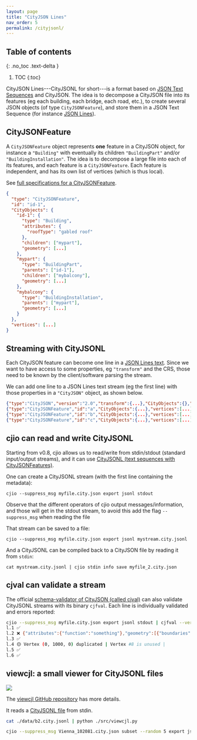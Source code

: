 ```yaml
---
layout: page
title: "CityJSON Lines"
nav_order: 5
permalink: /cityjsonl/
---
```


## Table of contents
{: .no_toc .text-delta }

1. TOC
{:toc}


CityJSON Lines---CityJSONL for short---is a format based on [JSON Text Sequences](https://datatracker.ietf.org/doc/html/rfc7464) and CityJSON.
The idea is to decompose a CityJSON file into its features (eg each building, each bridge, each road, etc.), to create several JSON objects (of type `CityJSONFeature`), and store them in a JSON Text Sequence (for instance [JSON Lines](https://jsonlines.org/)).


## CityJSONFeature

A `CityJSONFeature` object represents **one** feature in a CityJSON object, for instance a `"Building"` with eventually its children `"BuildingPart"` and/or `"BuildingInstallation"`.
The idea is to decompose a large file into each of its features, and each feature is a `CityJSONFeature`.
Each feature is independent, and has its own list of vertices (which is thus local).

See [full specifications for a CityJSONFeature](https://www.cityjson.org/specs/#text-sequences-and-streaming-with-cityjsonfeature).

```json
{
  "type": "CityJSONFeature",
  "id": "id-1", 
  "CityObjects": {
    "id-1": {
      "type": "Building", 
      "attributes": { 
        "roofType": "gabled roof"
      },
      "children": ["mypart"],
      "geometry": [...]
    },
    "mypart": {
      "type": "BuildingPart", 
      "parents": ["id-1"],
      "children": ["mybalcony"],
      "geometry": [...]
    },
    "mybalcony": {
      "type": "BuildingInstallation", 
      "parents": ["mypart"],
      "geometry": [...]
    }
  },
  "vertices": [...]
}
```


## Streaming with CityJSONL

Each CityJSON feature can become one line in a [JSON Lines text](https://jsonlines.org).
Since we want to have access to some properties, eg `"transform"` and the CRS, those need to be known by the client/software parsing the stream.

We can add one line to a JSON Lines text stream (eg the first line) with those properties in a `"CityJSON"` object, as shown below.

```json
{"type":"CityJSON","version":"2.0","transform":{...},"CityObjects":{},"metadata":{...},"vertices":[]}
{"type":"CityJSONFeature","id":"a","CityObjects":{...},"vertices":[...]} 
{"type":"CityJSONFeature","id":"b","CityObjects":{...},"vertices":[...]} 
{"type":"CityJSONFeature","id":"c","CityObjects":{...},"vertices":[...]} 
```

## cjio can read and write CityJSONL

Starting from v0.8, cjio allows us to read/write from stdin/stdout (standard input/output streams), and it can use [CityJSONL (text sequences with CityJSONFeatures)](https://www.cityjson.org/specs/#text-sequences-and-streaming-with-cityjsonfeature).

One can create a CityJSONL stream (with the first line containing the metadata):

```
cjio --suppress_msg myfile.city.json export jsonl stdout
```

Observe that the different operators of cjio output messages/information, and those will get in the stdout stream, to avoid this add the flag `--suppress_msg` when reading the file

That stream can be saved to a file:

```
cjio --suppress_msg myfile.city.json export jsonl mystream.city.jsonl
```

And a CityJSONL can be compiled back to a CityJSON file by reading it from `stdin`:

```
cat mystream.city.jsonl | cjio stdin info save myfile_2.city.json
```

## cjval can validate a stream 

The official [schema-validator of CityJSON (called cjval)](https://github.com/cityjson/cjval) can also validate CityJSONL streams with its binary `cjfval`.
Each line is individually validated and errors reported:

```bash
cjio --suppress_msg myfile.city.json export jsonl stdout | cjfval --verbose
l.1 ✅
l.2 ❌ {"attributes":{"function":"something"},"geometry":[{"boundaries":[[[[0,1,2,3]],[[4,5,0,3]],[[5,6,1,0]],[[6,7,2,1]],[[3,2,7,4]],[[7,6,5,4]]]],"lod":"1","type":"Solid"}],"type":"+99999GnericCityObject"} is not valid under any of the given schemas [path:/CityObjects/id-1] |
l.3 ✅
l.4 🟡 Vertex (0, 1000, 0) duplicated | Vertex #8 is unused |
l.5 ✅
l.6 ✅
```

## viewcjl: a small viewer for CityJSONL files


![](https://raw.githubusercontent.com/cityjson/viewcjl/main/demo.png)

The [viewcjl GitHub repository](https://github.com/cityjson/viewcjl/) has more details.


It reads a [CityJSONL file](https://cityjson.org/cityjsonl) from stdin.

```bash
cat ./data/b2.city.jsonl | python ./src/viewcjl.py
```

```bash
cjio --suppress_msg Vienna_102081.city.json subset --random 5 export jsonl stdout | python ./src/viewcjl.py
```
